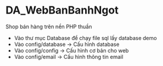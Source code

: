 ﻿# DA_WebBanBanhNgot
Shop bán hàng trên nền PHP thuần 
- Vào thư mục Database để chạy file sql lấy database demo
- Vào config/database -> Cấu hình database 
- Vào config/config -> Cấu hình cơ bản cho web
- Vào config/email -> Cấu hình thông tin email 